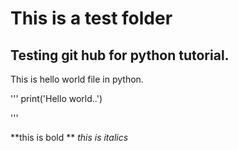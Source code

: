 # This is a test folder
## Testing git hub for python tutorial. 
This is hello world file in python.

'''
print('Hello world..')

'''

**this is bold **
_this is italics_
